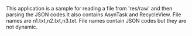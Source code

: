 This application is a sample for reading a file from 'res/raw' and then parsing the JSON codes.It also contains AsynTask and RecycleView.
File names are n1.txt,n2.txt,n3.txt.
File names contain JSON codes but they are not dynamic.
